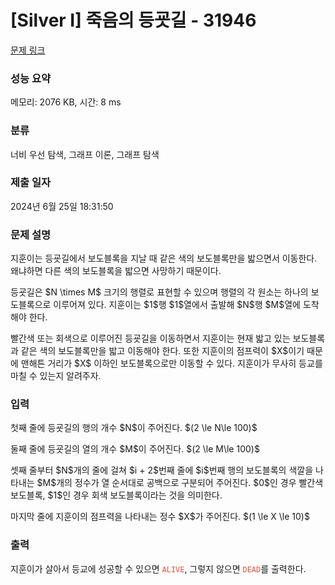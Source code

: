 # [Silver I] 죽음의 등굣길 - 31946 

[문제 링크](https://www.acmicpc.net/problem/31946) 

### 성능 요약

메모리: 2076 KB, 시간: 8 ms

### 분류

너비 우선 탐색, 그래프 이론, 그래프 탐색

### 제출 일자

2024년 6월 25일 18:31:50

### 문제 설명

<p>지훈이는 등굣길에서 보도블록을 지날 때 같은 색의 보도블록만을 밟으면서 이동한다. 왜냐하면 다른 색의 보도블록을 밟으면 사망하기 때문이다.</p>

<p>등굣길은 $N \times M$ 크기의 행렬로 표현할 수 있으며 행렬의 각 원소는 하나의 보도블록으로 이루어져 있다. 지훈이는 $1$행 $1$열에서 출발해 $N$행 $M$열에 도착해야 한다.</p>

<p>빨간색 또는 회색으로 이루어진 등굣길을 이동하면서 지훈이는 현재 밟고 있는 보도블록과 같은 색의 보도블록만을 밟고 이동해야 한다. 또한 지훈이의 점프력이 $X$이기 때문에 맨해튼 거리가 $X$ 이하인 보도블록으로만 이동할 수 있다. 지훈이가 무사히 등교를 마칠 수 있는지 알려주자.</p>

### 입력 

 <p>첫째 줄에 등굣길의 행의 개수 $N$이 주어진다. $(2 \le N\le 100)$</p>

<p>둘째 줄에 등굣길의 열의 개수 $M$이 주어진다. $(2 \le M\le 100)$</p>

<p>셋째 줄부터 $N$개의 줄에 걸쳐 $i + 2$번째 줄에 $i$번째 행의 보도블록의 색깔을 나타내는 $M$개의 정수가 열 순서대로 공백으로 구분되어 주어진다. $0$인 경우 빨간색 보도블록, $1$인 경우 회색 보도블록이라는 것을 의미한다.</p>

<p>마지막 줄에 지훈이의 점프력을 나타내는 정수 $X$가 주어진다. $(1 \le X \le 10)$</p>

### 출력 

 <p>지훈이가 살아서 등교에 성공할 수 있으면 <span style="color:#e74c3c;"><code>ALIVE</code></span>, 그렇지 않으면 <span style="color:#e74c3c;"><code>DEAD</code></span>를 출력한다.</p>

